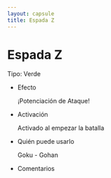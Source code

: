 ```yaml
---
layout: capsule
title: Espada Z
---
```

<div class="capsule">
	<h1>Espada Z</h1>
	<p> Tipo: Verde </p>
	<ul>
		<li>Efecto
			<p> ¡Potenciación de Ataque! </p>
		</li>
		<li>Activación
			<p> Activado al empezar la batalla </p>
		</li>
		<li>Quién puede usarlo
			<p> Goku - Gohan </p>
		</li>
		<li>Comentarios
			<p> </p>
		</li>
	</ul>
</div><!-- /.blurb -->
